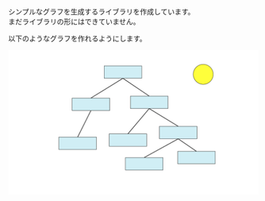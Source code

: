 シンプルなグラフを生成するライブラリを作成しています。  
まだライブラリの形にはできていません。  
  
以下のようなグラフを作れるようにします。  
  
![graph](./img/graph.png "graph")
